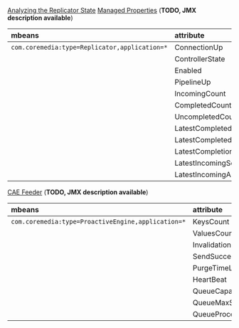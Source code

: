 

[Analyzing the Replicator State](https://documentation.coremedia.com/dxp8/7.5.42-10/manuals/contentserver-en/webhelp/content/AnalyzingtheReplicatorState.html)
[Managed Properties](https://documentation.coremedia.com/dxp8/7.5.42-10/manuals/contentserver-en/webhelp/content/ManagedProperties.html)
(**TODO, JMX description available**)

| mbeans                                        | attribute                      | description       |
| :-------------------------------------------- | :----------------------------- | :---------------- |
| `com.coremedia:type=Replicator,application=*` | ConnectionUp                   |                   |
|                                               | ControllerState                |                   |
|                                               | Enabled                        |                   |
|                                               | PipelineUp                     |                   |
|                                               | IncomingCount                  |                   |
|                                               | CompletedCount                 |                   |
|                                               | UncompletedCount               |                   |
|                                               | LatestCompletedSequenceNumber  |                   |
|                                               | LatestCompletedArrival         |                   |
|                                               | LatestCompletionDuration       |                   |
|                                               | LatestIncomingSequenceNumber   |                   |
|                                               | LatestIncomingArrival          |                   |


[CAE Feeder](https://documentation.coremedia.com/dxp8/7.5.42-10/manuals/search-en/webhelp/content/CAEFeederJMX.html)
(**TODO, JMX description available**)

| mbeans                                             | attribute                | description       |
| :------------------------------------------------- | :----------------------- | :---------------- |
| `com.coremedia:type=ProactiveEngine,application=*` | KeysCount                |                   |
|                                                    | ValuesCount              |                   |
|                                                    | InvalidationCount        |                   |
|                                                    | SendSuccessTimeLatest    |                   |
|                                                    | PurgeTimeLatest          |                   |
|                                                    | HeartBeat                |                   |
|                                                    | QueueCapacity            |                   |
|                                                    | QueueMaxSize             |                   |
|                                                    | QueueProcessedPerSecond  |                   |
